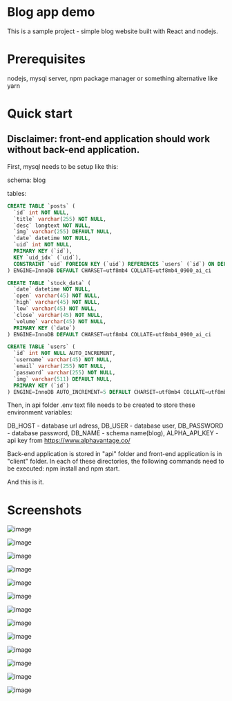 # Blog app demo

This is a sample project - simple blog website built with React and nodejs.


# Prerequisites

nodejs,
mysql server,
npm package manager or something alternative like yarn


# Quick start

## Disclaimer: front-end application should work without back-end application.

First, mysql needs to be setup like this:

schema: blog

tables:

```sql
CREATE TABLE `posts` (
  `id` int NOT NULL,
  `title` varchar(255) NOT NULL,
  `desc` longtext NOT NULL,
  `img` varchar(255) DEFAULT NULL,
  `date` datetime NOT NULL,
  `uid` int NOT NULL,
  PRIMARY KEY (`id`),
  KEY `uid_idx` (`uid`),
  CONSTRAINT `uid` FOREIGN KEY (`uid`) REFERENCES `users` (`id`) ON DELETE CASCADE ON UPDATE CASCADE
) ENGINE=InnoDB DEFAULT CHARSET=utf8mb4 COLLATE=utf8mb4_0900_ai_ci

CREATE TABLE `stock_data` (
  `date` datetime NOT NULL,
  `open` varchar(45) NOT NULL,
  `high` varchar(45) NOT NULL,
  `low` varchar(45) NOT NULL,
  `close` varchar(45) NOT NULL,
  `volume` varchar(45) NOT NULL,
  PRIMARY KEY (`date`)
) ENGINE=InnoDB DEFAULT CHARSET=utf8mb4 COLLATE=utf8mb4_0900_ai_ci

CREATE TABLE `users` (
  `id` int NOT NULL AUTO_INCREMENT,
  `username` varchar(45) NOT NULL,
  `email` varchar(255) NOT NULL,
  `password` varchar(255) NOT NULL,
  `img` varchar(511) DEFAULT NULL,
  PRIMARY KEY (`id`)
) ENGINE=InnoDB AUTO_INCREMENT=5 DEFAULT CHARSET=utf8mb4 COLLATE=utf8mb4_0900_ai_ci
```

Then, in api folder .env text file needs to be created to store these environment variables:

DB_HOST - database url adress,
DB_USER - database user,
DB_PASSWORD - database password,
DB_NAME - schema name(blog),
ALPHA_API_KEY - api key from https://www.alphavantage.co/

Back-end application is stored in "api" folder and front-end application is in "client" folder.
In each of these directories, the following commands need to be executed: npm install and npm start.

And this is it.


# Screenshots


![image](https://github.com/MatasJurev/blog-app-demo-nodejs-react/assets/87492782/33ad5690-2092-4904-b993-92ca9c33c5dd)

![image](https://github.com/MatasJurev/blog-app-demo-nodejs-react/assets/87492782/c0789787-1821-4ee7-b917-3ae6590eb9cf)

![image](https://github.com/MatasJurev/blog-app-demo-nodejs-react/assets/87492782/d5a6824c-2e93-4bb7-a8d2-21985fea83c5)

![image](https://github.com/MatasJurev/blog-app-demo-nodejs-react/assets/87492782/665b63ae-894b-4f75-a564-f2d9d6724be2)

![image](https://github.com/MatasJurev/blog-app-demo-nodejs-react/assets/87492782/6865a6bc-85ce-469b-89da-8964677cb31b)

![image](https://github.com/MatasJurev/blog-app-demo-nodejs-react/assets/87492782/23791e70-0fd2-4620-94f1-3d3ec1764b19)

![image](https://github.com/MatasJurev/blog-app-demo-nodejs-react/assets/87492782/b7e55103-8375-434b-b545-e4370366dc3b)

![image](https://github.com/MatasJurev/blog-app-demo-nodejs-react/assets/87492782/0d51997b-1596-4c90-9638-e9d40bd7b7d2)

![image](https://github.com/MatasJurev/blog-app-demo-nodejs-react/assets/87492782/dda93be3-dbe5-4737-93fb-ab3af38c272e)

![image](https://github.com/MatasJurev/blog-app-demo-nodejs-react/assets/87492782/c97417c1-97c4-4e34-91de-17429dcde8da)

![image](https://github.com/MatasJurev/blog-app-demo-nodejs-react/assets/87492782/409197f0-66e3-40e4-b0e4-74658756fbcf)

![image](https://github.com/MatasJurev/blog-app-demo-nodejs-react/assets/87492782/75faf874-92df-4ef2-9929-8ee7940dfba4)

![image](https://github.com/MatasJurev/blog-app-demo-nodejs-react/assets/87492782/e3e035af-2a0d-4d94-afd5-2718f2fa6af7)









